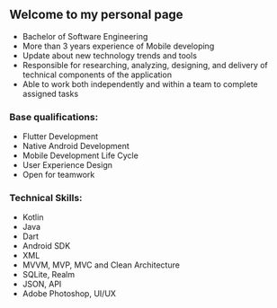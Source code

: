 ## Welcome to my personal page
- Bachelor of Software Engineering
- More than 3 years experience of Mobile developing
- Update about new technology trends and tools
- Responsible for researching, analyzing, designing, and delivery of technical components of the application
- Able to work both independently and within a team to complete assigned tasks

### Base qualifications:
- Flutter Development
- Native Android Development
- Mobile Development Life Cycle
- User Experience Design
- Open for teamwork

### Technical Skills:
- Kotlin
- Java
- Dart
- Android SDK
- XML
- MVVM, MVP, MVC and Clean Architecture
- SQLite, Realm
- JSON, API
- Adobe Photoshop, UI/UX 
